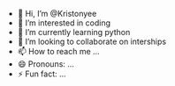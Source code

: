 - 👋 Hi, I’m @Kristonyee
- 👀 I’m interested in coding
- 🌱 I’m currently learning python
- 💞️ I’m looking to collaborate on interships
- 📫 How to reach me ...
- 😄 Pronouns: ...
- ⚡ Fun fact: ...

<!---
Kristonyee/Kristonyee is a ✨ special ✨ repository because its `README.md` (this file) appears on your GitHub profile.
You can click the Preview link to take a look at your changes.
--->
